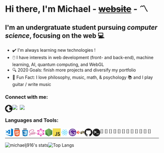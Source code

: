 # Hi there, I'm Michael - [~~website~~](https://michaelj916.github.io/portfolio) - :part_alternation_mark:

## I'm an undergratuate student pursuing *computer science*, focusing on the **web** :computer: 
- ✔️ I'm always learning new technologies !
- 🖱️ I have interests in web development (front- and back-end), machine learning, AI, quantum computing, and WebGL
- 🔍 2020 Goals: finish more projects and diversify my portfolio
- 🎸 Fun Fact: I love philosophy, music, math, & psychology 📚 and I play guitar / write music

### Connect with me: 
[<img align="left" width="24px" src="https://github.com/iconic/open-iconic/blob/master/svg/globe.svg" />][website]
[<img align="left" width="24px" src="https://simpleicons.org/icons/twitter.svg" />][twitter]
[<img align="left" width="24px" src="https://simpleicons.org/icons/instagram.svg" />][instagram]

<br />

### Languages and Tools:
[<img align="left" alt="Visual Studio Code" width="26px" src="https://raw.githubusercontent.com/github/explore/80688e429a7d4ef2fca1e82350fe8e3517d3494d/topics/visual-studio-code/visual-studio-code.png" />]
[<img align="left" alt="HTML5" width="26px" src="https://raw.githubusercontent.com/github/explore/80688e429a7d4ef2fca1e82350fe8e3517d3494d/topics/html/html.png" />]
[<img align="left" alt="CSS3" width="26px" src="https://raw.githubusercontent.com/github/explore/80688e429a7d4ef2fca1e82350fe8e3517d3494d/topics/css/css.png" />]
[<img align="left" alt="Sass" width="26px" src="https://raw.githubusercontent.com/github/explore/80688e429a7d4ef2fca1e82350fe8e3517d3494d/topics/sass/sass.png" />]
[<img align="left" alt="GraphQL" width="26px" src="https://raw.githubusercontent.com/github/explore/80688e429a7d4ef2fca1e82350fe8e3517d3494d/topics/graphql/graphql.png" />]
[<img align="left" alt="Node.js" width="26px" src="https://raw.githubusercontent.com/github/explore/80688e429a7d4ef2fca1e82350fe8e3517d3494d/topics/nodejs/nodejs.png" />]
[<img align="left" alt="JavaScript" width="26px" src="https://raw.githubusercontent.com/github/explore/80688e429a7d4ef2fca1e82350fe8e3517d3494d/topics/javascript/javascript.png" />]
[<img align="left" alt="React" width="26px" src="https://raw.githubusercontent.com/github/explore/80688e429a7d4ef2fca1e82350fe8e3517d3494d/topics/react/react.png" />]
[<img align="left" alt="Gatsby" width="26px" src="https://raw.githubusercontent.com/github/explore/e94815998e4e0713912fed477a1f346ec04c3da2/topics/gatsby/gatsby.png" />]
[<img align="left" alt="Git" width="26px" src="https://raw.githubusercontent.com/github/explore/80688e429a7d4ef2fca1e82350fe8e3517d3494d/topics/git/git.png" />]
[<img align="left" alt="GitHub" width="26px" src="https://raw.githubusercontent.com/github/explore/78df643247d429f6cc873026c0622819ad797942/topics/github/github.png" />]
[<img align="left" alt="HTML5" width="26px" src="https://raw.githubusercontent.com/github/explore/80688e429a7d4ef2fca1e82350fe8e3517d3494d/topics/terminal/terminal.png" />]

---

<img align="left" alt="michaelj916's stats" src="https://github-readme-stats.vercel.app/api?username=michaelj916&show_icons=true&hide_border=true&theme=tokyonight" />

![Top Langs](https://github-readme-stats.vercel.app/api/top-langs/?username=michaelj916&layout=compact&theme=tokyonight)


[website]: https://michaelj916.github.io/portfolio
[twitter]: https://twitter.com/notjakeewald
[instagram]: https://instagram.com/dontcallmenowiminbed



